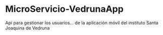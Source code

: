 # MicroServicio-VedrunaApp
Api para gestionar los usuarios... de la aplicación móvil del instituto Santa Joaquina de Vedruna
